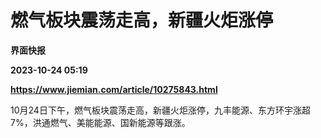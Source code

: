 # 燃气板块震荡走高，新疆火炬涨停
**界面快报**

**2023-10-24 05:19**

**https://www.jiemian.com/article/10275843.html**

10月24日下午，燃气板块震荡走高，新疆火炬涨停，九丰能源、东方环宇涨超7%，洪通燃气、美能能源、国新能源等跟涨。